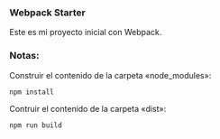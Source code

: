 ### Webpack Starter
Este es mi proyecto inicial con Webpack.

### Notas:
Construir el contenido de la carpeta «node_modules»:
```
npm install
```

Contruir el contenido de la carpeta «dist»:
```
npm run build
```